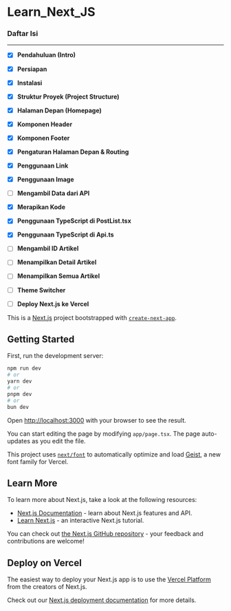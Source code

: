 # Learn_Next_JS
### Daftar Isi
---
- [x] **Pendahuluan (Intro)**
- [x] **Persiapan**
- [x] **Instalasi**
- [x] **Struktur Proyek (Project Structure)**
- [x] **Halaman Depan (Homepage)**
- [x] **Komponen Header**
- [x] **Komponen Footer**
- [x] **Pengaturan Halaman Depan & Routing**
- [x] **Penggunaan Link**
- [x] **Penggunaan Image**
- [ ] **Mengambil Data dari API**
- [x] **Merapikan Kode**
- [x] **Penggunaan TypeScript di PostList.tsx**
- [x] **Penggunaan TypeScript di Api.ts**
- [ ] **Mengambil ID Artikel**
- [ ] **Menampilkan Detail Artikel**
- [ ] **Menampilkan Semua Artikel**
- [ ] **Theme Switcher**
- [ ] **Deploy Next.js ke Vercel**



This is a [Next.js](https://nextjs.org) project bootstrapped with [`create-next-app`](https://nextjs.org/docs/app/api-reference/cli/create-next-app).

## Getting Started

First, run the development server:

```bash
npm run dev
# or
yarn dev
# or
pnpm dev
# or
bun dev
```

Open [http://localhost:3000](http://localhost:3000) with your browser to see the result.

You can start editing the page by modifying `app/page.tsx`. The page auto-updates as you edit the file.

This project uses [`next/font`](https://nextjs.org/docs/app/building-your-application/optimizing/fonts) to automatically optimize and load [Geist](https://vercel.com/font), a new font family for Vercel.

## Learn More

To learn more about Next.js, take a look at the following resources:

- [Next.js Documentation](https://nextjs.org/docs) - learn about Next.js features and API.
- [Learn Next.js](https://nextjs.org/learn) - an interactive Next.js tutorial.

You can check out [the Next.js GitHub repository](https://github.com/vercel/next.js) - your feedback and contributions are welcome!

## Deploy on Vercel

The easiest way to deploy your Next.js app is to use the [Vercel Platform](https://vercel.com/new?utm_medium=default-template&filter=next.js&utm_source=create-next-app&utm_campaign=create-next-app-readme) from the creators of Next.js.

Check out our [Next.js deployment documentation](https://nextjs.org/docs/app/building-your-application/deploying) for more details.
